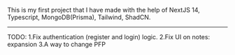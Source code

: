 This is my first project that I have made with the help of NextJS 14, Typescript, MongoDB(Prisma), Tailwind, ShadCN.


---------------
TODO:
1.Fix authentication (register and login) logic.
2.Fix UI on notes: expansion
3.A way to change PFP
